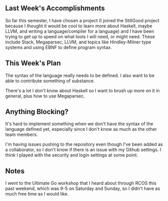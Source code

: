 ## Last Week's Accomplishments

<!-- > In this section, you can write about what you accomplished in the previous week. -->

<!-- > This past week, I was able to implement the the dialog box for creating a new user in the front end. I \ -->
<!-- > learned how to send requests in JavaScript to the backend API. -->
So far this semester, I have chosen a project (I joined the StillGood project because I thought it would be cool
to learn more about Haskell, maybe LLVM, and writing a language/compiler for a language) and I have been trying
to get up to speed on what tools I will need, or might need. These include Stack, Megaparsec, LLVM, and topics
like Hindley-Milner type systems and using EBNF to define program syntax.

## This Week's Plan

<!-- > In this section, you can write about what you have planned for next week. -->

<!-- > After my accomplishments from last week, I plan to add accessibility features to the user creation dialog box. \ -->
<!-- > I also plan on attending the git workshop this week. -->
The syntax of the language really needs to be defined. I also want to be able to contribute something of substance.

There's a lot I don't know about Haskell so I want to brush up more on it in general, plus how to use Megaparsec.

## Anything Blocking?

<!-- > In this section, you can write about any blockers that you are having trouble in the project. -->

<!-- > I don't know how to test the accessibility features I am going to be implementing this week, so i am going to \ -->
<!-- > ask my mentors if they have any suggestions. -->
It's hard to implement something when we don't have the syntax of the language defined yet, especially since I don't
know as much as the other team members.

I'm having issues pushing to the repository even though I've been added as a collaborator, so I don't know if there is
an issue with my Github settings. I think I played with the security and login settings at some point.

## Notes

<!-- > This is an optional section for any sort of information that does not fall under any of the other categories. -->
I went to the Ultimate Go workshop that I heard about through RCOS this past weekend, which was 9-5 on Saturday and
Sunday, so I didn't have as much free time as I would like.
